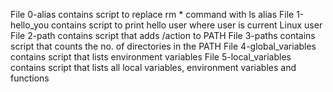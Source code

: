 File 0-alias contains script to replace rm * command with ls alias
File 1-hello_you contains script to print hello user where user is current Linux user
File 2-path contains script that adds /action to PATH
File 3-paths contains script that counts the no. of directories in the PATH
File 4-global_variables contains script that lists environment variables
File 5-local_variables contains script that lists all local variables, environment variables and functions

